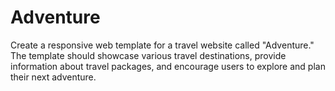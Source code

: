 # Adventure
Create a responsive web template for a travel website called "Adventure." The template should showcase various travel destinations, provide information about travel packages, and encourage users to explore and plan their next adventure.
